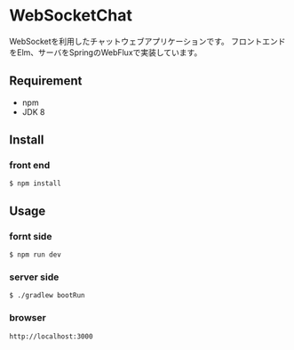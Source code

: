 WebSocketChat
====
WebSocketを利用したチャットウェブアプリケーションです。
フロントエンドをElm、サーバをSpringのWebFluxで実装しています。

## Requirement
* npm
* JDK 8
## Install

### front end
```
$ npm install
```

## Usage

### fornt side
```
$ npm run dev
```
### server side
```
$ ./gradlew bootRun
```

### browser
```
http://localhost:3000
```